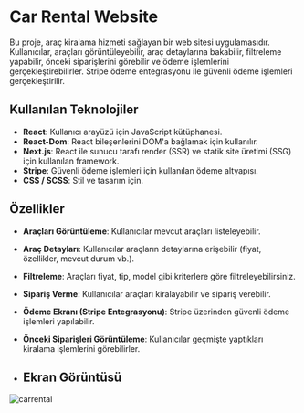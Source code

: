 # Car Rental Website

Bu proje, araç kiralama hizmeti sağlayan bir web sitesi uygulamasıdır. Kullanıcılar, araçları görüntüleyebilir, araç detaylarına bakabilir, filtreleme yapabilir, önceki siparişlerini görebilir ve ödeme işlemlerini gerçekleştirebilirler. Stripe ödeme entegrasyonu ile güvenli ödeme işlemleri gerçekleştirilir.

## Kullanılan Teknolojiler

- **React**: Kullanıcı arayüzü için JavaScript kütüphanesi.
- **React-Dom**: React bileşenlerini DOM'a bağlamak için kullanılır.
- **Next.js**: React ile sunucu tarafı render (SSR) ve statik site üretimi (SSG) için kullanılan framework.
- **Stripe**: Güvenli ödeme işlemleri için kullanılan ödeme altyapısı.
- **CSS / SCSS**: Stil ve tasarım için.

## Özellikler

- **Araçları Görüntüleme**: Kullanıcılar mevcut araçları listeleyebilir.
- **Araç Detayları**: Kullanıcılar araçların detaylarına erişebilir (fiyat, özellikler, mevcut durum vb.).
- **Filtreleme**: Araçları fiyat, tip, model gibi kriterlere göre filtreleyebilirsiniz.
- **Sipariş Verme**: Kullanıcılar araçları kiralayabilir ve sipariş verebilir.
- **Ödeme Ekranı (Stripe Entegrasyonu)**: Stripe üzerinden güvenli ödeme işlemleri yapılabilir.
- **Önceki Siparişleri Görüntüleme**: Kullanıcılar geçmişte yaptıkları kiralama işlemlerini görebilirler.

- 
  ## Ekran Görüntüsü

  
![carrental](https://github.com/user-attachments/assets/75f08fe9-9057-4c99-b982-7afad7eb1ad6)



